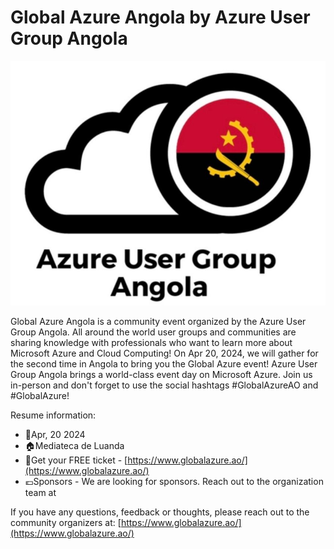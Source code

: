 # Global Azure Angola by Azure User Group Angola 

[![Azure User Group Angola](AZUGAO.jpg "Visit us here!")](https://www.globalazure.ao/)

Global Azure Angola is a community event organized by the Azure User Group Angola.
All around the world user groups and communities are sharing knowledge with professionals who want to learn more about Microsoft Azure and Cloud Computing!
On Apr 20, 2024, we will gather for the second time in Angola to bring you the Global Azure event! Azure User Group Angola brings a world-class event day on Microsoft Azure. Join us in-person and don't forget to use the social hashtags #GlobalAzureAO and #GlobalAzure!



Resume information:
* 📅Apr, 20 2024
* 🏠Mediateca de Luanda
* 🎫Get your FREE ticket - [https://www.globalazure.ao/](https://www.globalazure.ao/)
* 💶Sponsors - We are looking for sponsors. Reach out to the organization team at 

If you have any questions, feedback or thoughts, please reach out to the community organizers at: [https://www.globalazure.ao/](https://www.globalazure.ao/)
